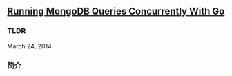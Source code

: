 ## [Running MongoDB Queries Concurrently With Go](https://www.mongodb.com/blog/post/running-mongodb-queries-concurrently-with-go)

### TLDR

March 24, 2014

### 简介